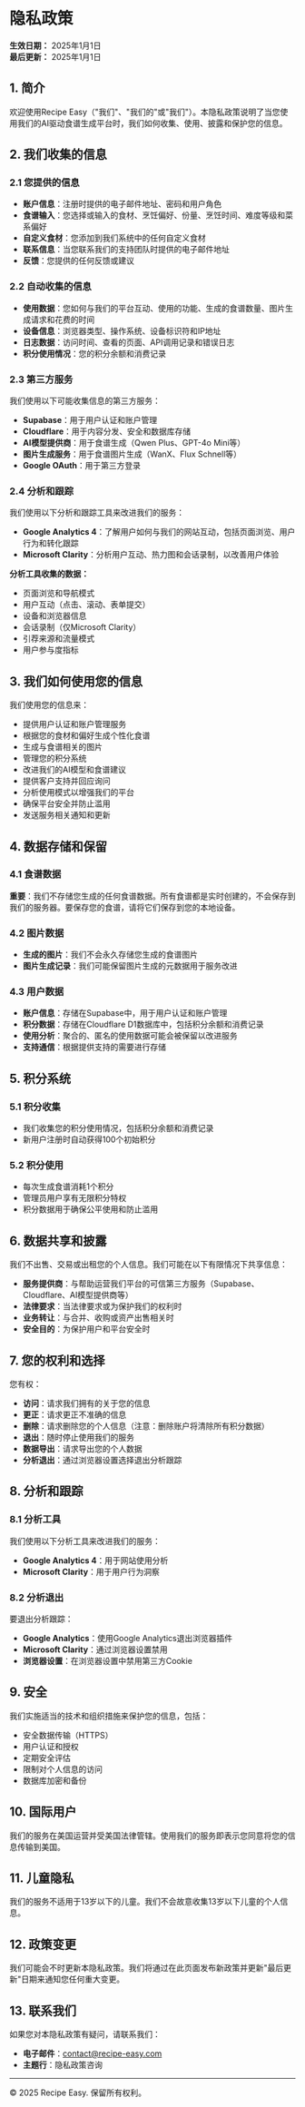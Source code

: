 # 隐私政策

**生效日期：** 2025年1月1日  
**最后更新：** 2025年1月1日

## 1. 简介

欢迎使用Recipe Easy（"我们"、"我们的"或"我们"）。本隐私政策说明了当您使用我们的AI驱动食谱生成平台时，我们如何收集、使用、披露和保护您的信息。

## 2. 我们收集的信息

### 2.1 您提供的信息
- **账户信息**：注册时提供的电子邮件地址、密码和用户角色
- **食谱输入**：您选择或输入的食材、烹饪偏好、份量、烹饪时间、难度等级和菜系偏好
- **自定义食材**：您添加到我们系统中的任何自定义食材
- **联系信息**：当您联系我们的支持团队时提供的电子邮件地址
- **反馈**：您提供的任何反馈或建议

### 2.2 自动收集的信息
- **使用数据**：您如何与我们的平台互动、使用的功能、生成的食谱数量、图片生成请求和花费的时间
- **设备信息**：浏览器类型、操作系统、设备标识符和IP地址
- **日志数据**：访问时间、查看的页面、API调用记录和错误日志
- **积分使用情况**：您的积分余额和消费记录

### 2.3 第三方服务
我们使用以下可能收集信息的第三方服务：
- **Supabase**：用于用户认证和账户管理
- **Cloudflare**：用于内容分发、安全和数据库存储
- **AI模型提供商**：用于食谱生成（Qwen Plus、GPT-4o Mini等）
- **图片生成服务**：用于食谱图片生成（WanX、Flux Schnell等）
- **Google OAuth**：用于第三方登录

### 2.4 分析和跟踪
我们使用以下分析和跟踪工具来改进我们的服务：
- **Google Analytics 4**：了解用户如何与我们的网站互动，包括页面浏览、用户行为和转化跟踪
- **Microsoft Clarity**：分析用户互动、热力图和会话录制，以改善用户体验

**分析工具收集的数据：**
- 页面浏览和导航模式
- 用户互动（点击、滚动、表单提交）
- 设备和浏览器信息
- 会话录制（仅Microsoft Clarity）
- 引荐来源和流量模式
- 用户参与度指标

## 3. 我们如何使用您的信息

我们使用您的信息来：
- 提供用户认证和账户管理服务
- 根据您的食材和偏好生成个性化食谱
- 生成与食谱相关的图片
- 管理您的积分系统
- 改进我们的AI模型和食谱建议
- 提供客户支持并回应询问
- 分析使用模式以增强我们的平台
- 确保平台安全并防止滥用
- 发送服务相关通知和更新

## 4. 数据存储和保留

### 4.1 食谱数据
**重要**：我们不存储您生成的任何食谱数据。所有食谱都是实时创建的，不会保存到我们的服务器。要保存您的食谱，请将它们保存到您的本地设备。

### 4.2 图片数据
- **生成的图片**：我们不会永久存储您生成的食谱图片
- **图片生成记录**：我们可能保留图片生成的元数据用于服务改进

### 4.3 用户数据
- **账户信息**：存储在Supabase中，用于用户认证和账户管理
- **积分数据**：存储在Cloudflare D1数据库中，包括积分余额和消费记录
- **使用分析**：聚合的、匿名的使用数据可能会被保留以改进服务
- **支持通信**：根据提供支持的需要进行存储

## 5. 积分系统

### 5.1 积分收集
- 我们收集您的积分使用情况，包括积分余额和消费记录
- 新用户注册时自动获得100个初始积分

### 5.2 积分使用
- 每次生成食谱消耗1个积分
- 管理员用户享有无限积分特权
- 积分数据用于确保公平使用和防止滥用

## 6. 数据共享和披露

我们不出售、交易或出租您的个人信息。我们可能在以下有限情况下共享信息：
- **服务提供商**：与帮助运营我们平台的可信第三方服务（Supabase、Cloudflare、AI模型提供商等）
- **法律要求**：当法律要求或为保护我们的权利时
- **业务转让**：与合并、收购或资产出售相关时
- **安全目的**：为保护用户和平台安全时

## 7. 您的权利和选择

您有权：
- **访问**：请求我们拥有的关于您的信息
- **更正**：请求更正不准确的信息
- **删除**：请求删除您的个人信息（注意：删除账户将清除所有积分数据）
- **退出**：随时停止使用我们的服务
- **数据导出**：请求导出您的个人数据
- **分析退出**：通过浏览器设置选择退出分析跟踪

## 8. 分析和跟踪

### 8.1 分析工具
我们使用以下分析工具来改进我们的服务：
- **Google Analytics 4**：用于网站使用分析
- **Microsoft Clarity**：用于用户行为洞察

### 8.2 分析退出
要退出分析跟踪：
- **Google Analytics**：使用Google Analytics退出浏览器插件
- **Microsoft Clarity**：通过浏览器设置禁用
- **浏览器设置**：在浏览器设置中禁用第三方Cookie

## 9. 安全

我们实施适当的技术和组织措施来保护您的信息，包括：
- 安全数据传输（HTTPS）
- 用户认证和授权
- 定期安全评估
- 限制对个人信息的访问
- 数据库加密和备份

## 10. 国际用户

我们的服务在美国运营并受美国法律管辖。使用我们的服务即表示您同意将您的信息传输到美国。

## 11. 儿童隐私

我们的服务不适用于13岁以下的儿童。我们不会故意收集13岁以下儿童的个人信息。

## 12. 政策变更

我们可能会不时更新本隐私政策。我们将通过在此页面发布新政策并更新"最后更新"日期来通知您任何重大变更。

## 13. 联系我们

如果您对本隐私政策有疑问，请联系我们：
- **电子邮件**：contact@recipe-easy.com
- **主题行**：隐私政策咨询

---

© 2025 Recipe Easy. 保留所有权利。
